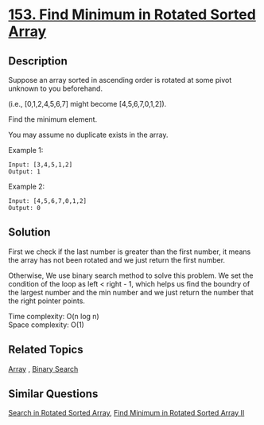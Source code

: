 # [153. Find Minimum in Rotated Sorted Array](https://leetcode.com/problems/find-minimum-in-rotated-sorted-array)

## Description

Suppose an array sorted in ascending order is rotated at some pivot unknown to you beforehand.

(i.e.,  [0,1,2,4,5,6,7] might become  [4,5,6,7,0,1,2]).

Find the minimum element.

You may assume no duplicate exists in the array.

Example 1:

```
Input: [3,4,5,1,2] 
Output: 1
```

Example 2:

```
Input: [4,5,6,7,0,1,2]
Output: 0
```

## Solution

First we check if the last number is greater than the first number, it means the array has not been rotated and we just return the first number.

Otherwise, We use binary search method to solve this problem. We set the condition of the loop as left < right - 1, which helps us find the boundry of the largest number and the min number and we just return the number that the right pointer points.

Time complexity: O(n log n)<br>Space complexity: O(1)

## Related Topics

[Array](https://leetcode.com/tag/array/) , [Binary Search](https://leetcode.com/tag/binary-search/) 

## Similar Questions

[Search in Rotated Sorted Array](https://leetcode.com/problems/search-in-rotated-sorted-array/), [Find Minimum in Rotated Sorted Array II](https://leetcode.com/problems/find-minimum-in-rotated-sorted-array-ii/)

